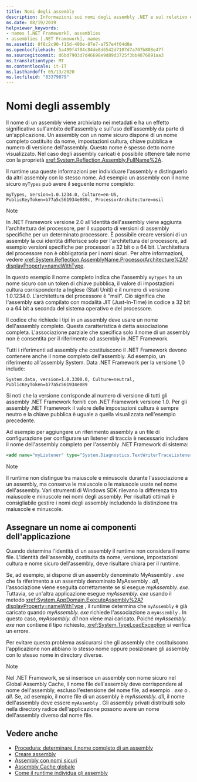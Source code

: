 ```yaml
---
title: Nomi degli assembly
description: Informazioni sui nomi degli assembly .NET e sul relativo effetto sull'ambito dell'assembly e sull'utilizzo da parte di un'applicazione e informazioni sulla proprietà FullName.
ms.date: 08/19/2019
helpviewer_keywords:
- names [.NET Framework], assemblies
- assemblies [.NET Framework], names
ms.assetid: 8f8c2c90-f15d-400e-87e7-a757e4f04d0e
ms.openlocfilehash: 5a499f4f04c84de8d6542d7107d7a707b808e47f
ms.sourcegitcommit: d6bd7903d7d46698e9d89d3725f3bb4876891aa3
ms.translationtype: MT
ms.contentlocale: it-IT
ms.lasthandoff: 05/13/2020
ms.locfileid: "83379879"
---
```

# <a name="assembly-names"></a>Nomi degli assembly
Il nome di un assembly viene archiviato nei metadati e ha un effetto significativo sull'ambito dell'assembly e sull'uso dell'assembly da parte di un'applicazione. Un assembly con un nome sicuro dispone di un nome completo costituito da nome, impostazioni cultura, chiave pubblica e numero di versione dell'assembly. Questo nome è spesso detto nome visualizzato. Nel caso degli assembly caricati è possibile ottenere tale nome con la proprietà <xref:System.Reflection.Assembly.FullName%2A>.

 Il runtime usa queste informazioni per individuare l'assembly e distinguerlo da altri assembly con lo stesso nome. Ad esempio un assembly con il nome sicuro `myTypes` può avere il seguente nome completo:

```
myTypes, Version=1.0.1234.0, Culture=en-US, PublicKeyToken=b77a5c561934e089c, ProcessorArchitecture=msil
```

> [!NOTE]
> In .NET Framework versione 2.0 all'identità dell'assembly viene aggiunta l'architettura del processore, per il supporto di versioni di assembly specifiche per un determinato processore. È possibile creare versioni di un assembly la cui identità differisce solo per l'architettura del processore, ad esempio versioni specifiche per processori a 32 bit o a 64 bit. L'architettura del processore non è obbligatoria per i nomi sicuri. Per altre informazioni, vedere <xref:System.Reflection.AssemblyName.ProcessorArchitecture%2A?displayProperty=nameWithType>.

 In questo esempio il nome completo indica che l'assembly `myTypes` ha un nome sicuro con un token di chiave pubblica, il valore di impostazioni cultura corrispondente a Inglese (Stati Uniti) e il numero di versione 1.0.1234.0. L'architettura del processore è "msil". Ciò significa che l'assembly sarà compilato con modalità JIT (Just-In-Time) in codice a 32 bit o a 64 bit a seconda del sistema operativo e del processore.

 Il codice che richiede i tipi in un assembly deve usare un nome dell'assembly completo. Questa caratteristica è detta associazione completa. L'associazione parziale che specifica solo il nome di un assembly non è consentita per il riferimento ad assembly in .NET Framework.

 Tutti i riferimenti ad assembly che costituiscono il .NET Framework devono contenere anche il nome completo dell'assembly. Ad esempio, un riferimento all'assembly System. Data .NET Framework per la versione 1,0 include:

```
System.data, version=1.0.3300.0, Culture=neutral, PublicKeyToken=b77a5c561934e089
```

 Si noti che la versione corrisponde al numero di versione di tutti gli assembly .NET Framework forniti con .NET Framework versione 1.0. Per gli assembly .NET Framework il valore delle impostazioni cultura è sempre neutro e la chiave pubblica è uguale a quella visualizzata nell'esempio precedente.

 Ad esempio per aggiungere un riferimento assembly a un file di configurazione per configurare un listener di traccia è necessario includere il nome dell'assembly completo per l'assembly .NET Framework di sistema:

```xml
<add name="myListener" type="System.Diagnostics.TextWriterTraceListener, System, Version=1.0.3300.0, Culture=neutral, PublicKeyToken=b77a5c561934e089" initializeData="c:\myListener.log" />
```

> [!NOTE]
> Il runtime non distingue tra maiuscole e minuscole durante l'associazione a un assembly, ma conserva le maiuscole o le maiuscole usate nel nome dell'assembly. Vari strumenti di Windows SDK rilevano la differenza tra maiuscole e minuscole nei nomi degli assembly. Per risultati ottimali è consigliabile gestire i nomi degli assembly includendo la distinzione tra maiuscole e minuscole.

## <a name="name-application-components"></a>Assegnare un nome ai componenti dell'applicazione
 Quando determina l'identità di un assembly il runtime non considera il nome file. L'identità dell'assembly, costituita da nome, versione, impostazioni cultura e nome sicuro dell'assembly, deve risultare chiara per il runtime.

 Se, ad esempio, si dispone di un assembly denominato MyAssembly *. exe* che fa riferimento a un assembly denominato MyAssembly *. dll*, l'associazione viene eseguita correttamente se si esegue *myAssembly. exe*. Tuttavia, se un'altra applicazione esegue *myAssembly. exe* usando il metodo <xref:System.AppDomain.ExecuteAssembly%2A?displayProperty=nameWithType> , il runtime determina che `myAssembly` è già caricato quando *myAssembly. exe* richiede l'associazione a `myAssembly` . In questo caso, *myAssembly. dll* non viene mai caricato. Poiché *myAssembly. exe* non contiene il tipo richiesto, <xref:System.TypeLoadException> si verifica un errore.

 Per evitare questo problema assicurarsi che gli assembly che costituiscono l'applicazione non abbiano lo stesso nome oppure posizionare gli assembly con lo stesso nome in directory diverse.

> [!NOTE]
> Nel .NET Framework, se si inserisce un assembly con nome sicuro nel Global Assembly Cache, il nome file dell'assembly deve corrispondere al nome dell'assembly, escluso l'estensione del nome file, ad esempio *. exe* o *. dll*. Se, ad esempio, il nome file di un assembly è *myAssembly. dll*, il nome dell'assembly deve essere `myAssembly` . Gli assembly privati distribuiti solo nella directory radice dell'applicazione possono avere un nome dell'assembly diverso dal nome file.

## <a name="see-also"></a>Vedere anche

- [Procedura: determinare il nome completo di un assembly](find-fully-qualified-name.md)
- [Creare assembly](create.md)
- [Assembly con nomi sicuri](strong-named.md)
- [Assembly Cache globale](../../framework/app-domains/gac.md)
- [Come il runtime individua gli assembly](../../framework/deployment/how-the-runtime-locates-assemblies.md)
